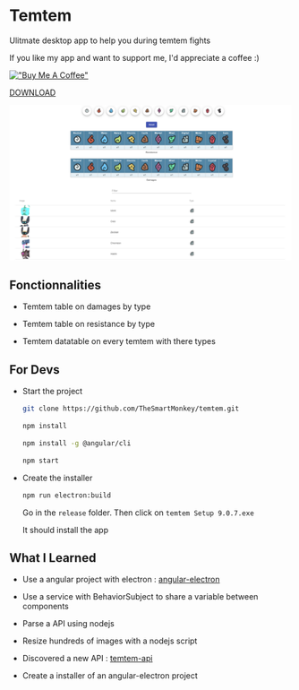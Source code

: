 # Temtem

Ulitmate desktop app to help you during temtem fights

If you like my app and want to support me, I'd appreciate a coffee :)

[!["Buy Me A Coffee"](https://www.buymeacoffee.com/assets/img/custom_images/orange_img.png)](https://www.buymeacoffee.com/laurentvandelle)

[DOWNLOAD](https://github.com/TheSmartMonkey/temtem/releases)

![APP IMAGE](https://github.com/TheSmartMonkey/temtem/blob/master/.github/temtem-app.PNG)

## Fonctionnalities

- Temtem table on damages by type

- Temtem table on resistance by type

- Temtem datatable on every temtem with there types

## For Devs

- Start the project

  ```bash
  git clone https://github.com/TheSmartMonkey/temtem.git
  ```

  ```bash
  npm install
  ```

  ```bash
  npm install -g @angular/cli
  ```

  ```bash
  npm start
  ```

- Create the installer

  ```bash
  npm run electron:build
  ```

  Go in the `release` folder. Then click on `temtem Setup 9.0.7.exe`

  It should install the app

## What I Learned

- Use a angular project with electron : [angular-electron](https://github.com/maximegris/angular-electron)

- Use a service with BehaviorSubject to share a variable between components

- Parse a API using nodejs

- Resize hundreds of images with a nodejs script

- Discovered a new API : [temtem-api](https://github.com/maael/temtem-api)

- Create a installer of an angular-electron project
